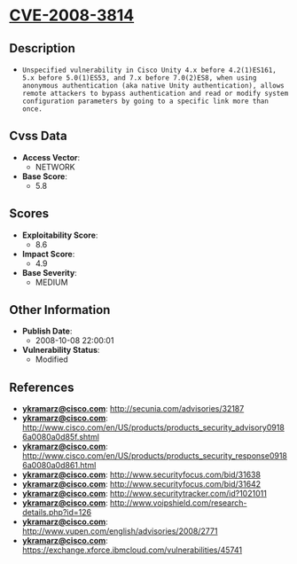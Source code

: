 
# [CVE-2008-3814](http://secunia.com/advisories/32187)

## Description

- `Unspecified vulnerability in Cisco Unity 4.x before 4.2(1)ES161, 5.x before 5.0(1)ES53, and 7.x before 7.0(2)ES8, when using anonymous authentication (aka native Unity authentication), allows remote attackers to bypass authentication and read or modify system configuration parameters by going to a specific link more than once.`

## Cvss Data

- **Access Vector**:
  - NETWORK
- **Base Score**:
  - 5.8

## Scores

- **Exploitability Score**:
  - 8.6
- **Impact Score**:
  - 4.9
- **Base Severity**:
  - MEDIUM

## Other Information

- **Publish Date**:
  - 2008-10-08 22:00:01
- **Vulnerability Status**:
  - Modified

## References

- **ykramarz@cisco.com**: http://secunia.com/advisories/32187
- **ykramarz@cisco.com**: http://www.cisco.com/en/US/products/products_security_advisory09186a0080a0d85f.shtml
- **ykramarz@cisco.com**: http://www.cisco.com/en/US/products/products_security_response09186a0080a0d861.html
- **ykramarz@cisco.com**: http://www.securityfocus.com/bid/31638
- **ykramarz@cisco.com**: http://www.securityfocus.com/bid/31642
- **ykramarz@cisco.com**: http://www.securitytracker.com/id?1021011
- **ykramarz@cisco.com**: http://www.voipshield.com/research-details.php?id=126
- **ykramarz@cisco.com**: http://www.vupen.com/english/advisories/2008/2771
- **ykramarz@cisco.com**: https://exchange.xforce.ibmcloud.com/vulnerabilities/45741
